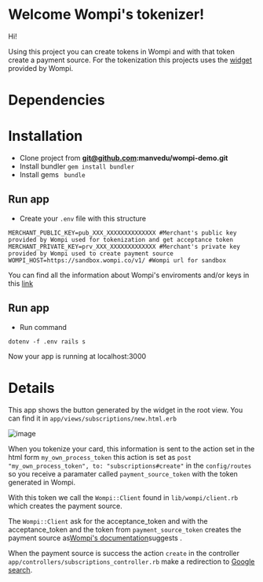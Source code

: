 # Welcome Wompi's tokenizer!

Hi! 

Using this project you can create tokens in Wompi and with that token create a payment source. 
For the tokenization this projects uses the [widget](https://docs.wompi.co/docs/en-us/fuentes-de-pago#widget-in-tokenization-mode) provided by Wompi.

# Dependencies


# Installation
- Clone project from **git@github.com:manvedu/wompi-demo.git**
- Install bundler `gem install bundler`
- Install gems ` bundle`


## Run app
- Create your `.env` file with this structure
```
MERCHANT_PUBLIC_KEY=pub_XXX_XXXXXXXXXXXXXX #Merchant's public key provided by Wompi used for tokenization and get acceptance token
MERCHANT_PRIVATE_KEY=prv_XXX_XXXXXXXXXXXXX #Merchant's private key provided by Wompi used to create payment source
WOMPI_HOST=https://sandbox.wompi.co/v1/ #Wompi url for sandbox
```

You can find all the information about Wompi's enviroments and/or keys in this [link](https://docs.wompi.co/docs/en-us/ambientes-y-llaves)

## Run app

- Run command
```
dotenv -f .env rails s
```

Now your app is running at localhost:3000

# Details
This app shows the button generated by the widget in the root view. You can find it in `app/views/subscriptions/new.html.erb`

![image](https://user-images.githubusercontent.com/11188064/143105675-0de197a5-055f-4fe2-87f6-6ed850398679.png)


When you tokenize your card, this information is sent to the action set in the html form `my_own_process_token`
this action is set as `post "my_own_process_token", to: "subscriptions#create"` in the `config/routes` so you receive a paramater called `payment_source_token` with the token generated in Wompi.

With this token we call the `Wompi::Client` found in `lib/wompi/client.rb` which creates the payment source.

The `Wompi::Client` ask for the acceptance_token and with the acceptance_token and the token from `payment_source_token` creates the payment source as[Wompi's documentation](https://docs.wompi.co/docs/en-us/fuentes-de-pago)suggests .

When the payment source is success the action `create` in the  controller `app/controllers/subscriptions_controller.rb` make a redirection to 
[Google search](https://google.com).
